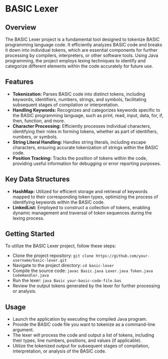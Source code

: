# BASIC Lexer

## Overview

The BASIC Lexer project is a fundamental tool designed to tokenize BASIC programming language code. It efficiently analyzes BASIC code and breaks it down into individual tokens, which are essential components for further processing by compilers, interpreters, or other software tools. Using Java programming, the project employs lexing techniques to identify and categorize different elements within the code accurately for future use.

## Features

- **Tokenization:** Parses BASIC code into distinct tokens, including keywords, identifiers, numbers, strings, and symbols, facilitating subsequent stages of compilation or interpretation.
- **Handling Keywords:** Recognizes and categorizes keywords specific to the BASIC programming language, such as print, read, input, data, for, if, then, function, and more.
- **Character Processing:** Efficiently processes individual characters, identifying their roles in forming tokens, whether as part of identifiers, numbers, or symbols.
- **String Literal Handling:** Handles string literals, including escape characters, ensuring accurate tokenization of strings within the BASIC code.
- **Position Tracking:** Tracks the position of tokens within the code, providing useful information for debugging or error reporting purposes.

## Key Data Structures

- **HashMap:** Utilized for efficient storage and retrieval of keywords mapped to their corresponding token types, optimizing the process of identifying keywords within the BASIC code.
- **LinkedList:** Employed to construct a collection of tokens, enabling dynamic management and traversal of token sequences during the lexing process.

## Getting Started

To utilize the BASIC Lexer project, follow these steps:

- Clone the project repository: `git clone https://github.com/your-username/basic-lexer.git`
- Navigate to the project directory: `cd basic-lexer`
- Compile the source code: `javac Basic.java Lexer.java Token.java CodeHandler.java`
- Run the lexer: `java Basic your-basic-code-file.bas`
- Review the output tokens generated by the lexer for further processing or analysis.

## Usage

- Launch the application by executing the compiled Java program.
- Provide the BASIC code file you want to tokenize as a command-line argument.
- The lexer will process the code and output a list of tokens, including their types, line numbers, positions, and values (if applicable).
- Utilize the tokenized output for subsequent stages of compilation, interpretation, or analysis of the BASIC code.
